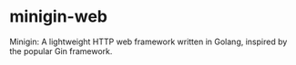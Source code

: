 # minigin-web
Minigin: A lightweight HTTP web framework written in Golang, inspired by the popular Gin framework.

